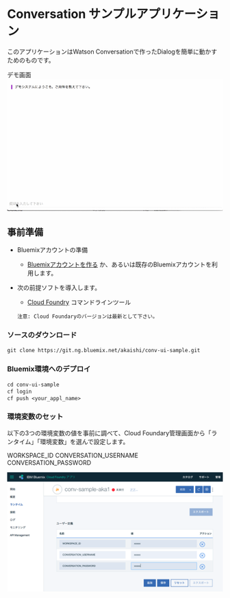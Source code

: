 # Conversation サンプルアプリケーション
このアプリケーションはWatson Conversationで作ったDialogを簡単に動かすためのものです。

デモ画面  
![デモ](readme_images/conv-sample2.gif)

## 事前準備

* Bluemixアカウントの準備
    * [Bluemixアカウントを作る][sign_up] か、あるいは既存のBluemixアカウントを利用します。
* 次の前提ソフトを導入します。
    *  [Cloud Foundry][cloud_foundry] コマンドラインツール

      注意: Cloud Foundaryのバージョンは最新として下さい。

### ソースのダウンロード

    git clone https://git.ng.bluemix.net/akaishi/conv-ui-sample.git

### Bluemix環境へのデプロイ

    cd conv-ui-sample
    cf login
    cf push <your_appl_name>

### 環境変数のセット
以下の3つの環境変数の値を事前に調べて、Cloud Foundary管理画面から「ランタイム」「環境変数」を選んで設定します。

 WORKSPACE_ID
 CONVERSATION_USERNAME
 CONVERSATION_PASSWORD

![setting](readme_images/env-settings.png)

[node_js]: https://nodejs.org/#download
[cloud_foundry]: https://github.com/cloudfoundry/cli#downloads
[npm_link]: https://www.npmjs.com/
[sign_up]: https://bluemix.net/registration